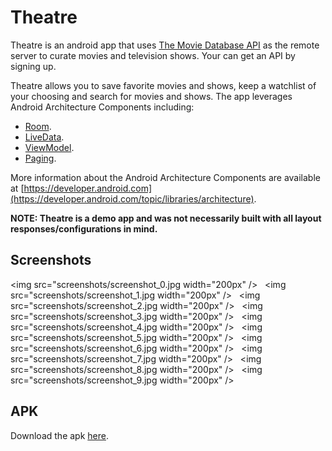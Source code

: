 # Theatre

Theatre is an android app that uses [The Movie Database API](https://www.themoviedb.org) as the 
remote server to curate movies and television shows. Your can get an API by signing up. 

Theatre allows you to save favorite movies and 
shows, keep a watchlist of your choosing and search for movies and shows. The app leverages Android
Architecture Components including:

* [Room](https://developer.android.com/topic/libraries/architecture/room).
* [LiveData](https://developer.android.com/topic/libraries/architecture/livedata).
* [ViewModel](https://developer.android.com/topic/libraries/architecture/viewmodel).
* [Paging](https://developer.android.com/topic/libraries/architecture/paging).

More information about the Android Architecture Components are available at [https://developer.android.com](https://developer.android.com/topic/libraries/architecture).

**NOTE: Theatre is a demo app and was not necessarily built with all layout responses/configurations 
in mind.**

## Screenshots

<img src="screenshots/screenshot_0.jpg width="200px" /> &nbsp; <img src="screenshots/screenshot_1.jpg width="200px" /> &nbsp;
<img src="screenshots/screenshot_2.jpg width="200px" /> &nbsp; <img src="screenshots/screenshot_3.jpg width="200px" /> &nbsp;
<img src="screenshots/screenshot_4.jpg width="200px" /> &nbsp; <img src="screenshots/screenshot_5.jpg width="200px" /> &nbsp;
<img src="screenshots/screenshot_6.jpg width="200px" /> &nbsp; <img src="screenshots/screenshot_7.jpg width="200px" /> &nbsp;
<img src="screenshots/screenshot_8.jpg width="200px" /> &nbsp; <img src="screenshots/screenshot_9.jpg width="200px" /> &nbsp;

## APK

Download the apk [here](apk/theatre.apk).